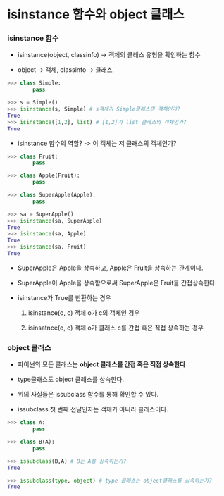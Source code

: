 # isinstance 함수와 object 클래스

### isinstance 함수

-   isinstance(object, classinfo) -> 객체의 클래스 유형을 확인하는 함수

-   object -> 객체, classinfo -> 클래스

```python
>>> class Simple:
        pass

>>> s = Simple()
>>> isinstance(s, Simple) # s객체가 Simple클래스의 객체인가?
True
>>> isinstance([1,2], list) # [1,2]가 list 클래스의 객체인가?
True
```

-   isinstance 함수의 역할? -> 이 객체는 저 클래스의 객체인가?

```python
>>> class Fruit:
        pass

>>> class Apple(Fruit):
        pass

>>> class SuperApple(Apple):
        pass

>>> sa = SuperApple()
>>> isinstance(sa, SuperApple)
True
>>> isinstance(sa, Apple)
True
>>> isinstance(sa, Fruit)
True
```

-   SuperApple은 Apple을 상속하고, Apple은 Fruit을 상속하는 관계이다.

-   SuperApple이 Apple을 상속함으로써 SuperApple은 Fruit을 간접상속한다.

-   isinstance가 True를 반환하는 경우

    1. isinstance(o, c) 객체 o가 c의 객체인 경우

    2. isinsatnce(o, c) 객체 o가 클래스 c를 간접 혹은 직접 상속하는 경우

### object 클래스

-   파이썬의 모든 클래스는 **object 클래스를 간접 혹은 직접 상속한다**

-   type클래스도 object 클래스를 상속한다.

-   위의 사실들은 issubclass 함수를 통해 확인할 수 있다.

-   issubclass 첫 번째 전달인자는 객체가 아니라 클래스이다.

```python
>>> class A:
        pass

>>> class B(A):
        pass

>>> issubclass(B,A) # B는 A를 상속하는가?
True
```

```python
>>> issubclass(type, object) # type 클래스는 object클래스를 상속하는가?
True
```
